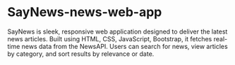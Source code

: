 # SayNews-news-web-app
SayNews is sleek, responsive web application designed to deliver the latest news articles. Built using HTML, CSS, JavaScript, Bootstrap, it fetches real-time news data from the NewsAPI. Users can search for news, view articles by category, and sort results by relevance or date.
